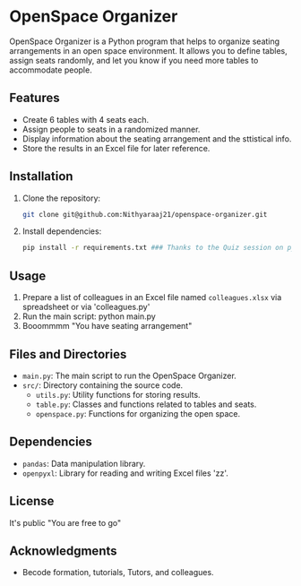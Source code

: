 # OpenSpace Organizer

OpenSpace Organizer is a Python program that helps to organize seating arrangements in an open space environment. It allows you to define tables, assign seats randomly, and let you know if you need more tables to accommodate people.

## Features

- Create 6 tables with 4 seats each.
- Assign people to seats in a randomized manner.
- Display information about the seating arrangement and the sttistical info.
- Store the results in an Excel file for later reference.

## Installation

1. Clone the repository:

    ```bash
    git clone git@github.com:Nithyaraaj21/openspace-organizer.git
    ```

2. Install dependencies:

    ```bash
    pip install -r requirements.txt ### Thanks to the Quiz session on python
    ```

## Usage

1. Prepare a list of colleagues in an Excel file named `colleagues.xlsx` via spreadsheet or via 'colleagues.py'
2. Run the main script: python main.py  
3. Booommmm "You have seating arrangement"
   
## Files and Directories

- `main.py`: The main script to run the OpenSpace Organizer.
- `src/`: Directory containing the source code.
  - `utils.py`: Utility functions for storing results.
  - `table.py`: Classes and functions related to tables and seats.
  - `openspace.py`: Functions for organizing the open space.

## Dependencies

- `pandas`: Data manipulation library.
- `openpyxl`: Library for reading and writing Excel files 'zz'.

## License

It's public "You are free to go"

## Acknowledgments

- Becode formation, tutorials, Tutors, and colleagues.
